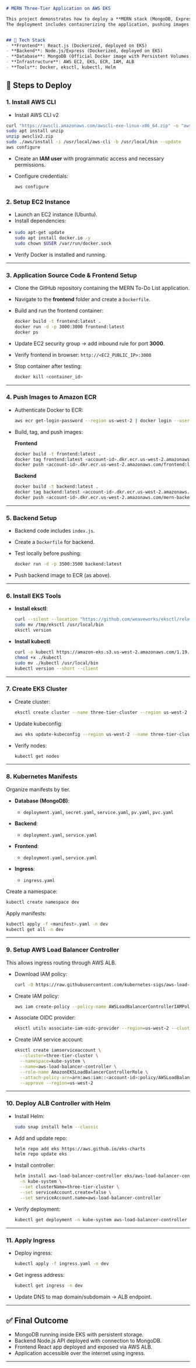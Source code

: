 

````markdown
# MERN Three-Tier Application on AWS EKS

This project demonstrates how to deploy a **MERN stack (MongoDB, Express/Node.js, React)** three-tier application on **Amazon EKS (Elastic Kubernetes Service)**.  
The deployment includes containerizing the application, pushing images to Amazon ECR, creating an EKS cluster, deploying manifests, and exposing the application with an AWS Application Load Balancer (ALB).


## 📌 Tech Stack
- **Frontend**: React.js (Dockerized, deployed on EKS)
- **Backend**: Node.js/Express (Dockerized, deployed on EKS)
- **Database**: MongoDB (Official Docker image with Persistent Volumes in EKS)
- **Infrastructure**: AWS EC2, EKS, ECR, IAM, ALB
- **Tools**: Docker, eksctl, kubectl, Helm

````
## 🚀 Steps to Deploy

### 1. Install AWS CLI 
- Install AWS CLI v2
```bash
curl "https://awscli.amazonaws.com/awscli-exe-linux-x86_64.zip" -o "awscliv2.zip"
sudo apt install unzip
unzip awscliv2.zip
sudo ./aws/install -i /usr/local/aws-cli -b /usr/local/bin --update
aws configure
```
* Create an **IAM user** with programmatic access and necessary permissions.
* Configure credentials:

  ```bash
  aws configure
  ```
### 2. Setup EC2 Instance
- Launch an EC2 instance (Ubuntu).
- Install dependencies:
- 
  ```bash
  sudo apt-get update
  sudo apt install docker.io -y
  sudo chown $USER /var/run/docker.sock
  ```

* Verify Docker is installed and running.

---

### 3. Application Source Code & Frontend Setup

* Clone the GitHub repository containing the MERN To-Do List application.
* Navigate to the **frontend** folder and create a `Dockerfile`.
* Build and run the frontend container:

  ```bash
  docker build -t frontend:latest .
  docker run -d -p 3000:3000 frontend:latest
  docker ps
  ```
* Update EC2 security group → add inbound rule for port **3000**.
* Verify frontend in browser:
  `http://<EC2_PUBLIC_IP>:3000`
* Stop container after testing:

  ```bash
  docker kill <container_id>
  ```

---

### 4. Push Images to Amazon ECR

* Authenticate Docker to ECR:

  ```bash
  aws ecr get-login-password --region us-west-2 | docker login --username AWS --password-stdin <account-id>.dkr.ecr.us-west-2.amazonaws.com
  ```
* Build, tag, and push images:

  **Frontend**

  ```bash
  docker build -t frontend:latest .
  docker tag frontend:latest <account-id>.dkr.ecr.us-west-2.amazonaws.com/frontend:latest
  docker push <account-id>.dkr.ecr.us-west-2.amazonaws.com/frontend:latest
  ```

  **Backend**

  ```bash
  docker build -t backend:latest .
  docker tag backend:latest <account-id>.dkr.ecr.us-west-2.amazonaws.com/mern-backend:v1
  docker push <account-id>.dkr.ecr.us-west-2.amazonaws.com/mern-backend:v1
  ```

---

### 5. Backend Setup

* Backend code includes `index.js`.

* Create a `Dockerfile` for backend.

* Test locally before pushing:

  ```bash
  docker run -d -p 3500:3500 backend:latest
  ```

* Push backend image to ECR (as above).

---

### 6. Install EKS Tools

* **Install eksctl**:

  ```bash
  curl --silent --location "https://github.com/weaveworks/eksctl/releases/latest/download/eksctl_$(uname -s)_amd64.tar.gz" | tar xz -C /tmp
  sudo mv /tmp/eksctl /usr/local/bin
  eksctl version
  ```

* **Install kubectl**:

  ```bash
  curl -o kubectl https://amazon-eks.s3.us-west-2.amazonaws.com/1.19.6/2021-01-05/bin/linux/amd64/kubectl
  chmod +x ./kubectl
  sudo mv ./kubectl /usr/local/bin
  kubectl version --short --client
  ```

---

### 7. Create EKS Cluster

* Create cluster:

  ```bash
  eksctl create cluster --name three-tier-cluster --region us-west-2 --node-type t2.micro --nodes-min 2 --nodes-max 2
  ```
* Update kubeconfig:

  ```bash
  aws eks update-kubeconfig --region us-west-2 --name three-tier-cluster
  ```
* Verify nodes:

  ```bash
  kubectl get nodes
  ```

---

### 8. Kubernetes Manifests

Organize manifests by tier.

* **Database (MongoDB)**:

  * `deployment.yaml`, `secret.yaml`, `service.yaml`, `pv.yaml`, `pvc.yaml`

* **Backend**:

  * `deployment.yaml`, `service.yaml`

* **Frontend**:

  * `deployment.yaml`, `service.yaml`

* **Ingress**:

  * `ingress.yaml`

Create a namespace:

```bash
kubectl create namespace dev
```

Apply manifests:

```bash
kubectl apply -f <manifest>.yaml -n dev
kubectl get all -n dev
```

---

### 9. Setup AWS Load Balancer Controller

This allows ingress routing through AWS ALB.

* Download IAM policy:

  ```bash
  curl -O https://raw.githubusercontent.com/kubernetes-sigs/aws-load-balancer-controller/v2.5.4/docs/install/iam_policy.json
  ```

* Create IAM policy:

  ```bash
  aws iam create-policy --policy-name AWSLoadBalancerControllerIAMPolicy --policy-document file://iam_policy.json
  ```

* Associate OIDC provider:

  ```bash
  eksctl utils associate-iam-oidc-provider --region=us-west-2 --cluster=three-tier-cluster --approve
  ```

* Create IAM service account:

  ```bash
  eksctl create iamserviceaccount \
    --cluster=three-tier-cluster \
    --namespace=kube-system \
    --name=aws-load-balancer-controller \
    --role-name AmazonEKSLoadBalancerControllerRole \
    --attach-policy-arn=arn:aws:iam::<account-id>:policy/AWSLoadBalancerControllerIAMPolicy \
    --approve --region=us-west-2
  ```

---

### 10. Deploy ALB Controller with Helm

* Install Helm:

  ```bash
  sudo snap install helm --classic
  ```

* Add and update repo:

  ```bash
  helm repo add eks https://aws.github.io/eks-charts
  helm repo update eks
  ```

* Install controller:

  ```bash
  helm install aws-load-balancer-controller eks/aws-load-balancer-controller \
    -n kube-system \
    --set clusterName=three-tier-cluster \
    --set serviceAccount.create=false \
    --set serviceAccount.name=aws-load-balancer-controller
  ```

* Verify deployment:

  ```bash
  kubectl get deployment -n kube-system aws-load-balancer-controller
  ```

---

### 11. Apply Ingress

* Deploy ingress:

  ```bash
  kubectl apply -f ingress.yaml -n dev
  ```

* Get ingress address:

  ```bash
  kubectl get ingress -n dev
  ```

* Update DNS to map domain/subdomain → ALB endpoint.

---

## ✅ Final Outcome

* MongoDB running inside EKS with persistent storage.
* Backend Node.js API deployed with connection to MongoDB.
* Frontend React app deployed and exposed via AWS ALB.
* Application accessible over the internet using ingress.

---


